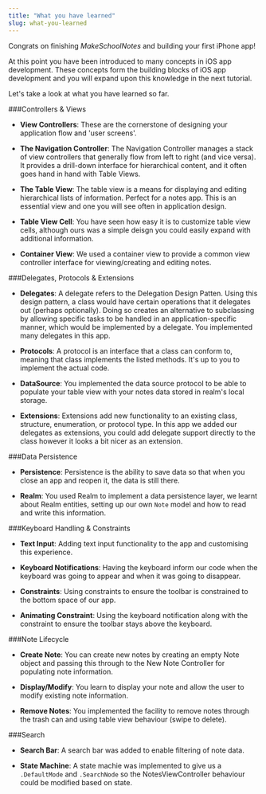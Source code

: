 ```yaml
---
title: "What you have learned"
slug: what-you-learned
---
```


Congrats on finishing *MakeSchoolNotes* and building your first iPhone app!

At this point you have been introduced to many concepts in iOS app development. These concepts form the building blocks of iOS app development and you will expand upon this knowledge in the next tutorial.

Let's take a look at what you have learned so far.

###Controllers & Views

* **View Controllers**: These are the cornerstone of designing your application flow and 'user screens'.

* **The Navigation Controller**: The Navigation Controller manages a stack of view controllers that generally flow from left to right (and vice versa). It provides a drill-down interface for hierarchical content, and it often goes hand in hand with Table Views.

* **The Table View**: The table view is a means for displaying and editing hierarchical lists of information. Perfect for a notes app. This is an essential view and one you will see often in application design.

* **Table View Cell**: You have seen how easy it is to customize table view cells, although ours was a simple deisgn you could easily expand with additional information.

* **Container View**: We used a container view to provide a common view controller interface for viewing/creating and editing notes.

###Delegates, Protocols & Extensions

* **Delegates**: A delegate refers to the Delegation Design Patten. Using this design pattern, a class would have certain operations that it delegates out (perhaps optionally). Doing so creates an alternative to subclassing by allowing specific tasks to be handled in an application-specific manner, which would be implemented by a delegate.  You implemented many delegates in this app.

* **Protocols**: A protocol is an interface that a class can conform to, meaning that class implements the listed methods. It's up to you to implement the actual code.

* **DataSource**: You implemented the data source protocol to be able to populate your table view with your notes data stored in realm's local storage.

* **Extensions**: Extensions add new functionality to an existing class, structure, enumeration, or protocol type. In this app we added our delegates as extensions, you could add delegate support directly to the class however it looks a bit nicer as an extension. 

###Data Persistence

* **Persistence**: Persistence is the ability to save data so that when you close an app and reopen it, the data is still there.

* **Realm**: You used Realm to implement a data persistence layer, we learnt about Realm entities, setting up our own `Note` model and how to read and write this information.

###Keyboard Handling & Constraints

* **Text Input**: Adding text input functionality to the app and customising this experience.

* **Keyboard Notifications**: Having the keyboard inform our code when the keyboard was going to appear and when it was going to disappear.

* **Constraints**: Using constraints to ensure the toolbar is constrained to the bottom space of our app.

* **Animating Constraint**: Using the keyboard notification along with the constraint to ensure the toolbar stays above the keyboard.

###Note Lifecycle

* **Create Note**: You can create new notes by creating an empty Note object and passing this through to the New Note Controller for populating note information.

* **Display/Modify**: You learn to display your note and allow the user to modify existing note information.

* **Remove Notes**: You implemented the facility to remove notes through the trash can and using table view behaviour (swipe to delete).

###Search

* **Search Bar**: A search bar was added to enable filtering of note data.

* **State Machine**: A state machie was implemented to give us a `.DefaultMode` and `.SearchNode` so the NotesViewController behaviour could be modified based on state.


